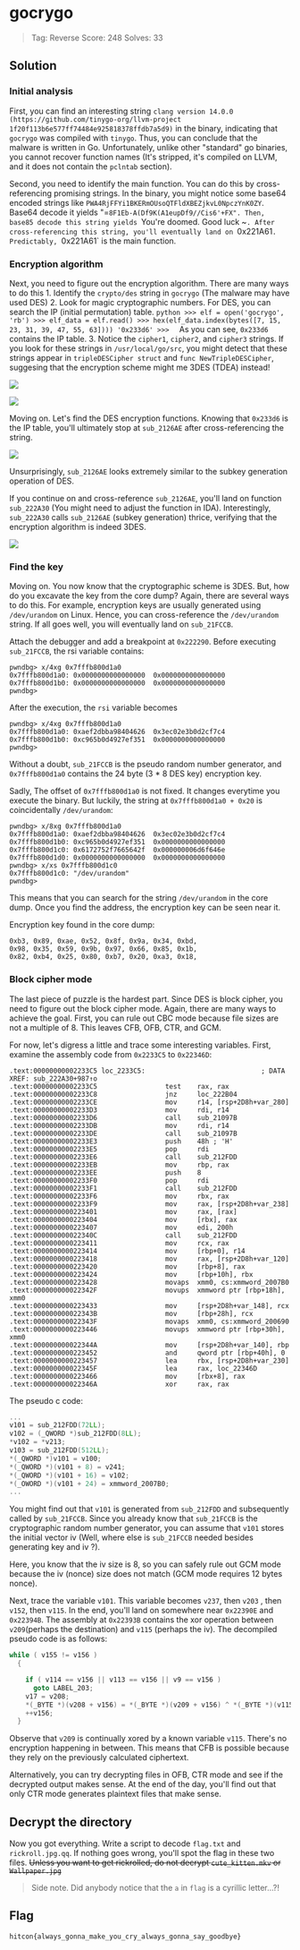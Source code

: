 # gocrygo

> Tag: Reverse
> Score: 248
> Solves: 33

## Solution

### Initial analysis

First, you can find an interesting string `clang version 14.0.0 (https://github.com/tinygo-org/llvm-project 1f20f113b6e577ff74484e925818378ffdb7a5d9)` in the binary, indicating that `gocrygo` was compiled with `tinygo`. Thus, you can conclude that the malware is written in Go. Unfortunately, unlike other "standard" go binaries, you cannot recover function names (It's stripped, it's compiled on LLVM, and it does not contain the `pclntab` section).

Second, you need to identify the main function. You can do this by cross-referencing promising strings.
In the binary, you might notice some base64 encoded strings like `PWA4RjFFYi1BKERmOUsoQTFldXBEZjkvL0NpczYnK0ZY`. Base64 decode it yields "=`8F1Eb-A(Df9K(A1eupDf9//Cis6'+FX". Then, base85 decode this string yields `You're doomed. Good luck ~`. After cross-referencing this string, you'll eventually land on `0x221A61`. Predictably, `0x221A61` is the main function.

### Encryption algorithm

Next, you need to figure out the encryption algorithm. There are many ways to do this
    1. Identify the `crypto/des` string in `gocrygo` (The malware may have used DES)
    2. Look for magic cryptographic numbers. For DES, you can search the IP (initial permutation) table.
        ```python
        >>> elf = open('gocrygo', 'rb')
        >>> elf_data = elf.read()
        >>> hex(elf_data.index(bytes([7, 15, 23, 31, 39, 47, 55, 63])))
        '0x233d6'
        >>> 
        ```
        As you can see, `0x233d6` contains the IP table.
    3. Notice the `cipher1`, `cipher2`, and `cipher3` strings. If you look for these strings in `/usr/local/go/src`, you might detect that these strings appear in `tripleDESCipher struct` and `func NewTripleDESCipher`, suggesing that the encryption scheme might me 3DES (TDEA) instead!

![](https://i.imgur.com/wIqZLX0.png)

![](https://i.imgur.com/7qfFOUr.png)

Moving on. Let's find the DES encryption functions. Knowing that `0x233d6` is the IP table, you'll ultimately stop at `sub_2126AE` after cross-referencing the string.

![](https://i.imgur.com/jQPM8EJ.png)

Unsurprisingly, `sub_2126AE` looks extremely similar to the subkey generation operation of DES.

If you continue on and cross-reference `sub_2126AE`, you'll land on function `sub_222A30` (You might need to adjust the function in IDA). Interestingly, `sub_222A30` calls `sub_2126AE` (subkey generation) thrice, verifying that the encryption algorithm is indeed 3DES.

![](https://i.imgur.com/AVSd8Km.png)

### Find the key

Moving on. You now know that the cryptographic scheme is 3DES. But, how do you excavate the key from the core dump? Again, there are several ways to do this. For example, encryption keys are usually generated using `/dev/urandom` on Linux. Hence, you can cross-reference the `/dev/urandom` string. If all goes well, you will eventually land on `sub_21FCCB`.

Attach the debugger and add a breakpoint at `0x222290`. Before executing `sub_21FCCB`, the rsi variable contains:

```
pwndbg> x/4xg 0x7fffb800d1a0
0x7fffb800d1a0:	0x0000000000000000	0x0000000000000000
0x7fffb800d1b0:	0x0000000000000000	0x0000000000000000
pwndbg>
```

After the execution, the `rsi` variable becomes

```
pwndbg> x/4xg 0x7fffb800d1a0
0x7fffb800d1a0:	0xaef2dbba98404626	0x3ec02e3b0d2cf7c4
0x7fffb800d1b0:	0xc965b0d4927ef351	0x0000000000000000
pwndbg>
```

Without a doubt, `sub_21FCCB` is the pseudo random number generator, and `0x7fffb800d1a0` contains the 24 byte (3 * 8 DES key) encryption key.

Sadly, The offset of `0x7fffb800d1a0` is not fixed. It changes everytime you execute the binary.
But luckily, the string at `0x7fffb800d1a0 + 0x20` is coincidentally `/dev/urandom`:

```
pwndbg> x/8xg 0x7fffb800d1a0
0x7fffb800d1a0:	0xaef2dbba98404626	0x3ec02e3b0d2cf7c4
0x7fffb800d1b0:	0xc965b0d4927ef351	0x0000000000000000
0x7fffb800d1c0:	0x6172752f7665642f	0x000000006d6f646e
0x7fffb800d1d0:	0x0000000000000000	0x0000000000000000
pwndbg> x/xs 0x7fffb800d1c0
0x7fffb800d1c0:	"/dev/urandom"
pwndbg> 
```

This means that you can search for the string `/dev/urandom` in the core dump. Once you find the address, the encryption key can be seen near it. 

Encryption key found in the core dump:

```
0xb3, 0x89, 0xae, 0x52, 0x8f, 0x9a, 0x34, 0xbd,
0x98, 0x35, 0x59, 0x9b, 0x97, 0x66, 0x85, 0x1b,
0x82, 0xb4, 0x25, 0x80, 0xb7, 0x20, 0xa3, 0x18,
```

### Block cipher mode

The last piece of puzzle is the hardest part. Since DES is block cipher, you need to figure out the block cipher mode. Again, there are many ways to achieve the goal. First, you can rule out CBC mode because file sizes are not a multiple of 8. This leaves CFB, OFB, CTR, and GCM.

For now, let's digress a little and trace some interesting variables. First, examine the assembly code from `0x2233C5` to `0x22346D`:

```
.text:00000000002233C5 loc_2233C5:                             ; DATA XREF: sub_222A30+987↑o
.text:00000000002233C5                 test    rax, rax
.text:00000000002233C8                 jnz     loc_222B04
.text:00000000002233CE                 mov     r14, [rsp+2D8h+var_280]
.text:00000000002233D3                 mov     rdi, r14
.text:00000000002233D6                 call    sub_21097B
.text:00000000002233DB                 mov     rdi, r14
.text:00000000002233DE                 call    sub_21097B
.text:00000000002233E3                 push    48h ; 'H'
.text:00000000002233E5                 pop     rdi
.text:00000000002233E6                 call    sub_212FDD
.text:00000000002233EB                 mov     rbp, rax
.text:00000000002233EE                 push    8
.text:00000000002233F0                 pop     rdi
.text:00000000002233F1                 call    sub_212FDD
.text:00000000002233F6                 mov     rbx, rax
.text:00000000002233F9                 mov     rax, [rsp+2D8h+var_238]
.text:0000000000223401                 mov     rax, [rax]
.text:0000000000223404                 mov     [rbx], rax
.text:0000000000223407                 mov     edi, 200h
.text:000000000022340C                 call    sub_212FDD
.text:0000000000223411                 mov     rcx, rax
.text:0000000000223414                 mov     [rbp+0], r14
.text:0000000000223418                 mov     rax, [rsp+2D8h+var_120]
.text:0000000000223420                 mov     [rbp+8], rax
.text:0000000000223424                 mov     [rbp+10h], rbx
.text:0000000000223428                 movaps  xmm0, cs:xmmword_2007B0
.text:000000000022342F                 movups  xmmword ptr [rbp+18h], xmm0
.text:0000000000223433                 mov     [rsp+2D8h+var_148], rcx
.text:000000000022343B                 mov     [rbp+28h], rcx
.text:000000000022343F                 movaps  xmm0, cs:xmmword_200690
.text:0000000000223446                 movups  xmmword ptr [rbp+30h], xmm0
.text:000000000022344A                 mov     [rsp+2D8h+var_140], rbp
.text:0000000000223452                 and     qword ptr [rbp+40h], 0
.text:0000000000223457                 lea     rbx, [rsp+2D8h+var_230]
.text:000000000022345F                 lea     rax, loc_22346D
.text:0000000000223466                 mov     [rbx+8], rax
.text:000000000022346A                 xor     rax, rax
```

The pseudo c code:

```c
...
v101 = sub_212FDD(72LL);
v102 = (_QWORD *)sub_212FDD(8LL);
*v102 = *v213;
v103 = sub_212FDD(512LL);
*(_QWORD *)v101 = v100;
*(_QWORD *)(v101 + 8) = v241;
*(_QWORD *)(v101 + 16) = v102;
*(_OWORD *)(v101 + 24) = xmmword_2007B0;
...
```

You might find out that `v101` is generated from `sub_212FDD` and subsequently called by `sub_21FCCB`. Since you already know that `sub_21FCCB` is the cryptographic random number generator, you can assume that `v101` stores the initial vector iv (Well, where else is `sub_21FCCB` needed besides generating key and iv ?).

Here, you know that the iv size is 8, so you can safely rule out GCM mode because the iv (nonce) size does not match (GCM mode requires 12 bytes nonce).

Next, trace the variable `v101`. This variable becomes `v237`, then `v203` , then `v152`, then `v115`. In the end, you'll land on somewhere near `0x22390E` and `0x22394B`. The assembly at `0x22393B` contains the xor operation between `v209`(perhaps the destination) and `v115` (perhaps the iv). The decompiled pseudo code is as follows:

```c
while ( v155 != v156 )
  {

    if ( v114 == v156 || v113 == v156 || v9 == v156 )
      goto LABEL_203;
    v17 = v208;
    *(_BYTE *)(v208 + v156) = *(_BYTE *)(v209 + v156) ^ *(_BYTE *)(v115 + v22 + v156);
    ++v156;
  }
```

Observe that `v209` is continually xored by a known variable `v115`. There's no encryption happening in between. This means that CFB is possible because they rely on the previously calculated ciphertext.

Alternatively, you can try decrypting files in OFB, CTR mode and see if the decrypted output makes sense. At the end of the day, you'll find out that only CTR mode generates plaintext files that make sense.

## Decrypt the directory

Now you got everything. Write a script to decode `flаg.txt` and `rickroll.jpg.qq`. If nothing goes wrong, you'll spot the flag in these two files. ~~Unless you want to get rickrolled, do not decrypt `cute_kitten.mkv` or `Wallpaper.jpg`~~

> Side note. Did anybody notice that the `а` in `flаg` is a cyrillic letter...?!

## Flag

```
hitcon{always_gonna_make_you_cry_always_gonna_say_goodbye}
```
